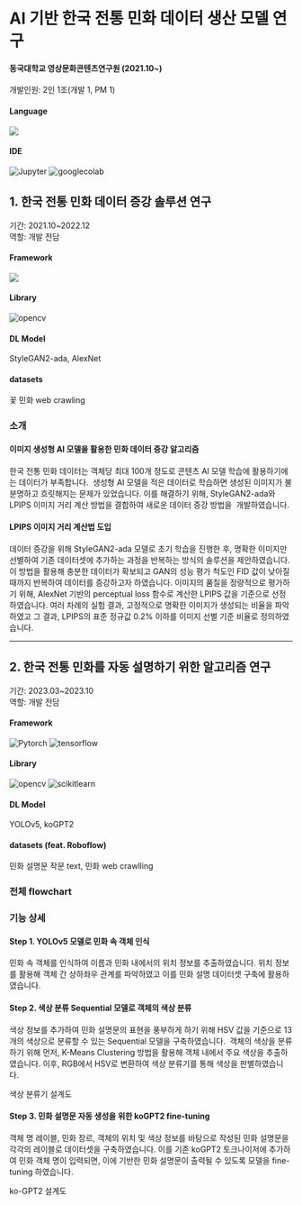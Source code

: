 # AI 기반 한국 전통 민화 데이터 생산 모델 연구
#### 동국대학교 영상문화콘텐츠연구원 (2021.10~)
개발인원: 2인 1조(개발 1, PM 1)<br>
#### Language 
<img src="https://img.shields.io/badge/Python-3776AB?style=for-the-badge&logo=python&logoColor=white"> 

#### IDE
![Jupyter](https://img.shields.io/badge/Jupyter-F37626?style=for-the-badge&logo=jupyter&logoColor=white) 
![googlecolab](https://img.shields.io/badge/googlecolab-F9AB00?style=for-the-badge&logo=googlecolab&logoColor=white)

## 1. 한국 전통 민화 데이터 증강 솔루션 연구
기간: 2021.10~2022.12<br>
역할: 개발 전담
#### Framework
<img src="https://img.shields.io/badge/Pytorch-EE4C2C?style=for-the-badge&logo=pytorch&logoColor=white"> 

#### Library
![opencv](https://img.shields.io/badge/opencv-5C3EE8?style=for-the-badge&logo=opencv&logoColor=white) 

#### DL Model
StyleGAN2-ada, AlexNet
#### datasets
꽃 민화 web crawling

### 소개
#### 이미지 생성형 AI 모델을 활용한 민화 데이터 증강 알고리즘
한국 전통 민화 데이터는 객체당 최대 100개 정도로 콘텐츠 AI 모델 학습에 활용하기에는 데이터가 부족합니다. 
생성형 AI 모델을 적은 데이터로 학습하면 생성된 이미지가 불분명하고 흐릿해지는 문제가 있었습니다.
이를 해결하기 위해, StyleGAN2-ada와 LPIPS 이미지 거리 계산 방법을 결합하여 새로운 데이터 증강 방법을 
개발하였습니다.

#### LPIPS 이미지 거리 계산법 도입
데이터 증강을 위해 StyleGAN2-ada 모델로 초기 학습을 진행한 후, 명확한 이미지만 선별하여 기존 데이터셋에 추가하는 과정을 반복하는 방식의 솔루션을 제안하였습니다. 이 방법을 활용해 충분한 데이터가 확보되고 GAN의 성능 평가 척도인 FID 값이 낮아질 때까지 반복하여 데이터를 증강하고자 하였습니다.
이미지의 품질을 정량적으로 평가하기 위해, AlexNet 기반의 perceptual loss 함수로 계산한 LPIPS 값을 기준으로 선정하였습니다. 여러 차례의 실험 결과, 고정적으로 명확한 이미지가 생성되는 비율을 파악하였고 그 결과, LPIPS의 표준 정규값 0.2% 이하를 이미지 선별 기준 비율로 정의하였습니다.

***
## 2. 한국 전통 민화를 자동 설명하기 위한 알고리즘 연구
기간: 2023.03~2023.10<br>
역할: 개발 전담
#### Framework
![Pytorch](https://img.shields.io/badge/Pytorch-EE4C2C?style=for-the-badge&logo=Pytorch&logoColor=white) 
![tensorflow](https://img.shields.io/badge/tensorflow-FF6F00?style=for-the-badge&logo=tensorflow&logoColor=white) 

#### Library
![opencv](https://img.shields.io/badge/opencv-5C3EE8?style=for-the-badge&logo=opencv&logoColor=white) 
![scikitlearn](https://img.shields.io/badge/scikitlearn-F7931E?style=for-the-badge&logo=scikitlearn&logoColor=white) 

#### DL Model
YOLOv5, koGPT2
#### datasets (feat. Roboflow)
민화 설명문 작문 text, 민화 web crawlling

### 전체 flowchart

### 기능 상세
#### Step 1. YOLOv5 모델로 민화 속 객체 인식 
민화 속 객체를 인식하여 이름과 민화 내에서의 위치 정보를 추출하였습니다. 위치 정보를 활용해 객체 간 상하좌우 관계를 파악하였고 이를 민화 설명 데이터셋 구축에 활용하였습니다.

#### Step 2. 색상 분류 Sequential 모델로 객체의 색상 분류
색상 정보를 추가하여 민화 설명문의 표현을 풍부하게 하기 위해 HSV 값을 기준으로 13개의 색상으로 분류할 수 있는 Sequential 모델을 구축하였습니다. 
객체의 색상을 분류하기 위해 먼저, K-Means Clustering 방법을 활용해 객체 내에서 주요 색상을 추출하였습니다. 이후, RGB에서 HSV로 변환하여 색상 분류기를 통해 색상을 판별하였습니다.

색상 분류기 설계도

#### Step 3. 민화 설명문 자동 생성을 위한 koGPT2 fine-tuning
객체 명 레이블, 민화 장르, 객체의 위치 및 색상 정보를 바탕으로 작성된 민화 설명문을 각각의 레이블로 데이터셋을 구축하였습니다. 이를 기존 koGPT2 토크나이저에 추가하여 민화 객체 명이 입력되면, 이에 기반한 민화 설명문이 출력될 수 있도록 모델을 fine-tuning 하였습니다.

ko-GPT2 설계도



